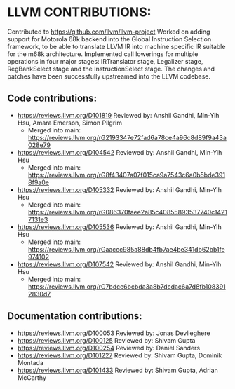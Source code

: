 # LLVM CONTRIBUTIONS:

Contributed to https://github.com/llvm/llvm-project
Worked on adding support for Motorola 68k backend into the Global Instruction Selection
framework, to be able to translate LLVM IR into machine specific IR suitable for the m68k architecture. Implemented
call lowerings for multiple operations in four major stages: IRTranslator stage, Legalizer stage, RegBankSelect stage and
the InstructionSelect stage. The changes and patches have been successfully upstreamed into the LLVM codebase.

## Code contributions:
- https://reviews.llvm.org/D101819
  Reviewed by: Anshil Gandhi, Min-Yih Hsu, Amara Emerson, Simon Pilgrim
  - Merged into main: https://reviews.llvm.org/rG2193347e72fad6a78ce4a96c8d89f9a43a028e79
- https://reviews.llvm.org/D104542
  Reviewed by: Anshil Gandhi, Min-Yih Hsu
  - Merged into main: https://reviews.llvm.org/rG8f43407a07f015ca9a7543c6a0b5bde3918f9a0e
- https://reviews.llvm.org/D105332
  Reviewed by: Anshil Gandhi, Min-Yih Hsu
  - Merged into main: https://reviews.llvm.org/rG086370faee2a85c40855893537740c14217131e3
- https://reviews.llvm.org/D105536
  Reviewed by: Anshil Gandhi, Min-Yih Hsu
  - Merged into main: https://reviews.llvm.org/rGaaccc985a88db4fb7ae4be341db62bb1fe974102
- https://reviews.llvm.org/D107542
  Reviewed by: Anshil Gandhi, Min-Yih Hsu
  - Merged into main: https://reviews.llvm.org/rG7bdce6bcbda3a8b7dcdac6a7d8fb1083912830d7

## Documentation contributions:
- https://reviews.llvm.org/D100053
  Reviewed by: Jonas Devlieghere
- https://reviews.llvm.org/D100125
  Reviewed by: Shivam Gupta
- https://reviews.llvm.org/D100254
  Reviewed by: Daniel Sanders
- https://reviews.llvm.org/D101227
  Reviewed by: Shivam Gupta, Dominik Montada
- https://reviews.llvm.org/D101433
  Reviewed by: Shivam Gupta, Adrian McCarthy
